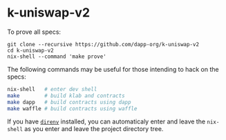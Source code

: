 # k-uniswap-v2

To prove all specs:

```
git clone --recursive https://github.com/dapp-org/k-uniswap-v2
cd k-uniswap-v2
nix-shell --command 'make prove'
```

The following commands may be useful for those intending to hack on the specs:

```sh
nix-shell   # enter dev shell
make        # build klab and contracts
make dapp   # build contracts using dapp
make waffle # build contracts using waffle
```

If you have [`direnv`](https://direnv.net/) installed, you can automaticaly enter and leave the
`nix-shell` as you enter and leave the project directory tree.
